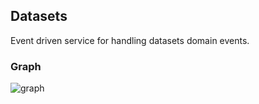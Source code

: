 ## Datasets

Event driven service for handling datasets domain events.


### Graph

![graph](./graph.pnh)